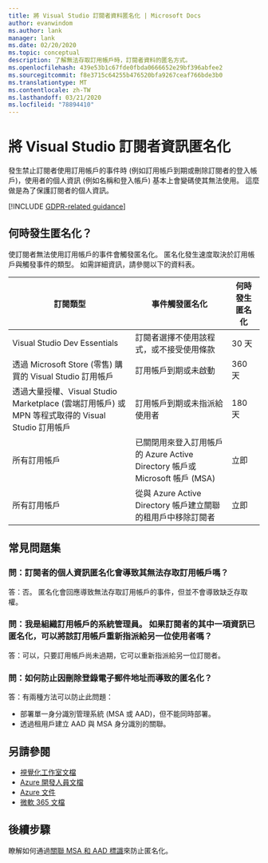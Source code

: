 ```yaml
---
title: 將 Visual Studio 訂閱者資料匿名化 | Microsoft Docs
author: evanwindom
ms.author: lank
manager: lank
ms.date: 02/20/2020
ms.topic: conceptual
description: 了解無法存取訂用帳戶時，訂閱者資料的匿名方式。
ms.openlocfilehash: 439e53b1c67fde0fbda0666652e29bf396abfee2
ms.sourcegitcommit: f8e3715c64255b476520bfa9267ceaf766bde3b0
ms.translationtype: MT
ms.contentlocale: zh-TW
ms.lasthandoff: 03/21/2020
ms.locfileid: "78894410"
---
```

# <a name="anonymization-of-visual-studio-subscriber-information"></a>將 Visual Studio 訂閱者資訊匿名化
發生禁止訂閱者使用訂用帳戶的事件時 (例如訂用帳戶到期或刪除訂閱者的登入帳戶)，使用者的個人資訊 (例如名稱和登入帳戶) 基本上會變碼使其無法使用。  這麼做是為了保護訂閱者的個人資訊。

[!INCLUDE [GDPR-related guidance](includes/gdpr-intro-sentence.md)]

## <a name="when-does-anonymization-occur"></a>何時發生匿名化？
使訂閱者無法使用訂用帳戶的事件會觸發匿名化。  匿名化發生速度取決於訂用帳戶與觸發事件的類型。 如需詳細資訊，請參閱以下的資料表。

| 訂閱類型                                                                                                                       | 事件觸發匿名化                                                                                                     | 何時發生匿名化 |
|-----------------------------------------------------------------------------------------------------------------------------------------|------------------------------------------------------------------------------------------------------------|---------------------------|
| Visual Studio Dev Essentials                                                                                                            | 訂閱者選擇不使用該程式，或不接受使用條款                                    | 30 天               |
| 透過 Microsoft Store (零售) 購買的 Visual Studio 訂用帳戶                                                                      | 訂用帳戶到期或未啟動                                                                   | 360 天                  |
| 透過大量授權、Visual Studio Marketplace (雲端訂用帳戶) 或 MPN 等程式取得的 Visual Studio 訂用帳戶 | 訂用帳戶到期或未指派給使用者                                                          | 180 天                  |
| 所有訂用帳戶                                                                                                                       | 已關閉用來登入訂用帳戶的 Azure Active Directory 帳戶或 Microsoft 帳戶 (MSA) | 立即               |
| 所有訂用帳戶                                                                                                                       | 從與 Azure Active Directory 帳戶建立關聯的租用戶中移除訂閱者                                | 立即               |

## <a name="faq"></a>常見問題集
### <a name="q--does-the-anonymization-of-the-subscribers-personal-information-cause-them-to-lose-access-to-the-subscription"></a>問：訂閱者的個人資訊匿名化會導致其無法存取訂用帳戶嗎？
答：否。  匿名化會回應導致無法存取訂用帳戶的事件，但並不會導致缺乏存取權。

### <a name="q--im-an-administrator-for-my-organizations-subscriptions--if-one-of-my-subscribers-information-is-anonymized-can-that-subscription-be-reassigned-to-another-user"></a>問：我是組織訂用帳戶的系統管理員。  如果訂閱者的其中一項資訊已匿名化，可以將該訂用帳戶重新指派給另一位使用者嗎？
答：可以，只要訂用帳戶尚未過期，它可以重新指派給另一位訂閱者。

### <a name="q-how-can-i-prevent-anonymization-caused-by-deleting-a-sign-in-email-address"></a>問：如何防止因刪除登錄電子郵件地址而導致的匿名化？
答：有兩種方法可以防止此問題：
- 部署單一身分識別管理系統 (MSA 或 AAD)，但不能同時部署。  
- 透過租用戶建立 AAD 與 MSA 身分識別的關聯。 

## <a name="see-also"></a>另請參閱
- [視覺化工作室文檔](https://docs.microsoft.com/visualstudio/)
- [Azure 開發人員文檔](https://docs.microsoft.com/azure/devops/)
- [Azure 文件](https://docs.microsoft.com/azure/)
- [微軟 365 文檔](https://docs.microsoft.com/microsoft-365/)

## <a name="next-steps"></a>後續步驟
瞭解如何通過[關聯 MSA 和 AAD 標識](https://docs.microsoft.com/azure/active-directory/b2b/add-users-administrator)來防止匿名化。


